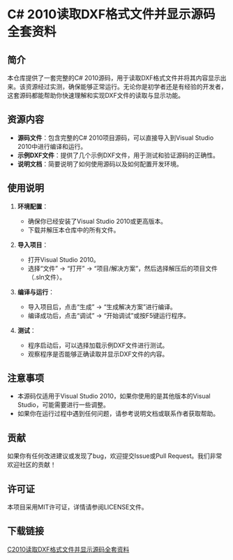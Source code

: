 # C# 2010读取DXF格式文件并显示源码全套资料

## 简介
本仓库提供了一套完整的C# 2010源码，用于读取DXF格式文件并将其内容显示出来。该资源经过实测，确保能够正常运行。无论你是初学者还是有经验的开发者，这套源码都能帮助你快速理解和实现DXF文件的读取与显示功能。

## 资源内容
- **源码文件**：包含完整的C# 2010项目源码，可以直接导入到Visual Studio 2010中进行编译和运行。
- **示例DXF文件**：提供了几个示例DXF文件，用于测试和验证源码的正确性。
- **说明文档**：简要说明了如何使用源码以及如何配置开发环境。

## 使用说明
1. **环境配置**：
   - 确保你已经安装了Visual Studio 2010或更高版本。
   - 下载并解压本仓库中的所有文件。

2. **导入项目**：
   - 打开Visual Studio 2010。
   - 选择“文件” -> “打开” -> “项目/解决方案”，然后选择解压后的项目文件（.sln文件）。

3. **编译与运行**：
   - 导入项目后，点击“生成” -> “生成解决方案”进行编译。
   - 编译成功后，点击“调试” -> “开始调试”或按F5键运行程序。

4. **测试**：
   - 程序启动后，可以选择加载示例DXF文件进行测试。
   - 观察程序是否能够正确读取并显示DXF文件的内容。

## 注意事项
- 本源码仅适用于Visual Studio 2010，如果你使用的是其他版本的Visual Studio，可能需要进行一些调整。
- 如果你在运行过程中遇到任何问题，请参考说明文档或联系作者获取帮助。

## 贡献
如果你有任何改进建议或发现了bug，欢迎提交Issue或Pull Request。我们非常欢迎社区的贡献！

## 许可证
本项目采用MIT许可证，详情请参阅LICENSE文件。

## 下载链接

[C2010读取DXF格式文件并显示源码全套资料](https://pan.quark.cn/s/03d0460324cd)